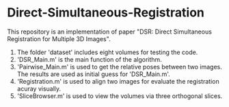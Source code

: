 # Direct-Simultaneous-Registration
This repository is an implementation of paper "DSR: Direct Simultaneous Registration for Multiple 3D Images".

1. The folder 'dataset' includes eight volumes for testing the code.
2. 'DSR_Main.m' is the main function of the algorithm.
3. 'Pairwise_Main.m' is used to get the relative poses between two images. The results are used as initial guess for 'DSR_Main.m'.
4. 'Registration.m' is used to align two images for evaluate the registration acuray visually.
5. 'SliceBrowser.m' is used to view the volumes via three orthogonal slices.
